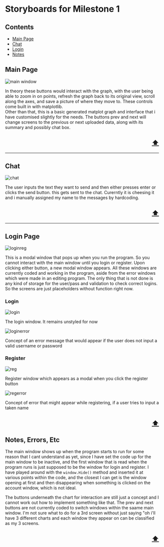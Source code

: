 # Storyboards for Milestone 1

## Contents
- [Main Page](#main-page)  
- [Chat](#chat)  
- [Login](#login-page)  
- [Notes](#notes,-errors,-etc)

## Main Page
![main window](https://raw.githubusercontent.com/d3aths/SDV602-Project/master/Milestone-1/storyboard/main%20window%20v3.png?token=AD26CGCOK64SHGCV52V6TOLBFRAUI)

In theory these buttons would interact with the graph, with the user being able to zoom in on points, refresh the graph back to its original view, scroll along the axes, and save a picture of where they move to. These controls come built in with matplotlib.  
Other than that, this is a basic generated matplot graph and interface that i have customised slightly for the needs. The buttons prev and next will change screens to the previous or next uploaded data, along with its summary and possibly chat box.

<h2 align="right">
  
[⬆](#contents)

---

## Chat
![chat](https://raw.githubusercontent.com/d3aths/SDV602-Project/master/Milestone-1/storyboard/project%20chat.gif?token=AD26CGBHZGNS5EZBZGHYXC3BFRBWK)

The user inputs the text they want to send and then either presses enter or clicks the send button. this gets sent to the chat. Curerntly it is cheesing it and i manually assigned my name to the messages by hardcoding.

<h2 align="right">
  
[⬆](#contents)

---
  
## Login Page
![loginreg](https://raw.githubusercontent.com/d3aths/SDV602-Project/master/Milestone-1/storyboard/loginreg.png?token=AD26CGB2UIAYRYHEZB72UATBGFW2Y)
  
This is a modal window that pops up when you run the program. So you cannot interact with the main window until you login or register. Upon clicking either button, a new modal window appears. All these windows are currently coded and working in the program, aside from the error windows which were made in an editing program. The only thing that is not done is any kind of storage for the user/pass and validation to check correct logins. So the screens are just placeholders without function right now.

### Login
![login](https://raw.githubusercontent.com/d3aths/SDV602-Project/master/Milestone-1/storyboard/login.png?token=AD26CGDJNRA3JTWQ5LLFR33BGFW2M)

The login window. It remains unstyled for now
  
![loginerror](https://raw.githubusercontent.com/d3aths/SDV602-Project/master/Milestone-1/storyboard/loginfailed.png?token=AD26CGANOMRBUNHOPGCFH73BGFXH6)
 
Concept of an error message that would appear if the user does not input a valid username or password
  
### Register
![reg](https://raw.githubusercontent.com/d3aths/SDV602-Project/master/Milestone-1/storyboard/reg.png?token=AD26CGEHIB7NG37XXCNLNQ3BGFXKY)
  
Register window which appears as a modal when you click the register button
  
![regerror](https://raw.githubusercontent.com/d3aths/SDV602-Project/master/Milestone-1/storyboard/regfailed.png?token=AD26CGGRF4B2IFT7CBMSZGTBGFXNE)
  
Concept of error that might appear while registering, if a user tries to input a taken name
  
<h2 align="right">
  
[⬆](#contents)
  
## Notes, Errors, Etc
The main window shows up when the program starts to run for some reason that I cant understand as yet, since I have set the code up for the main window to be inactive, and the first window that is read when the program runs is just supposed to be the window for login and register. I have played around with the `window.Hide()` method and inserted it at various points within the code, and the closest I can get is the window opening at first and then disappearing when something is clicked on the account window, which is not ideal.

The buttons underneath the chart for interaction are still just a concept and I cannot work out how to implement something like that.
The prev and next buttons are not currently coded to switch windows within the saame main window.
I'm not sure what to do for a 3rd screen without just saying "oh i'll have 3 different charts and each window they appear on can be classified as my 3 screens.
  
<h2 align="right">
  
[⬆](#contents)
